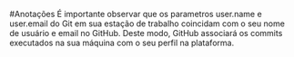 #Anotações
É importante observar que os parametros user.name e user.email do Git em sua estação de trabalho coincidam com o seu nome de usuário e email no GitHub. Deste modo, GitHub associará os commits executados na sua máquina com o seu perfil na plataforma.
